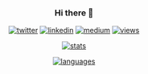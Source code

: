 <div align="center">
  
### Hi there 👋

[linkedin]: https://img.shields.io/static/v1?label=&message=LinkedIn&&color=3B3B7A&logo=linkedin
[medium]: https://img.shields.io/static/v1?label=&message=Blog&color=3B3B7A&logo=medium
[twitter]: https://img.shields.io/static/v1?label=&message=Twitter&&color=3B3B7A&logo=twitter
[views]: https://komarev.com/ghpvc/?username=sadewole&color=3B3B7A
[stats]: https://github-readme-stats.vercel.app/api?username=sadewole&count_private=true&show_icons=true&theme=synthwave&include_all_commits=true
[languages]: https://github-readme-stats.vercel.app/api/top-langs?username=sadewole&layout=compact&theme=synthwave

[![twitter]](https://twitter.com/samador9)
[![linkedin]](https://www.linkedin.com/in/samador9/)
[![medium]](https://medium.com/samador9/)
[![views]](https://github.com/samador9/github-profile-views-counter)
  
[![stats]](https://github.com/samador9/github-readme-stats)

[![languages]](https://github.com/samador9/github-readme-stats)
  
</div>

<!--
**sadewole/sadewole** is a ✨ _special_ ✨ repository because its `README.md` (this file) appears on your GitHub profile.

Here are some ideas to get you started:

- 🔭 I’m currently working on ...
- 🌱 I’m currently learning ...
- 👯 I’m looking to collaborate on ...
- 🤔 I’m looking for help with ...
- 💬 Ask me about ...
- 📫 How to reach me: ...
- 😄 Pronouns: ...
- ⚡ Fun fact: ...
-->
